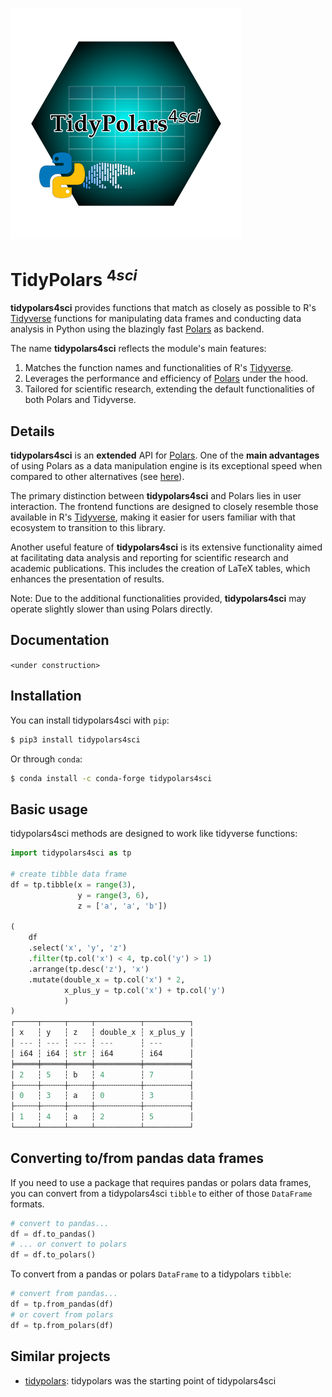 ![](https://github.com/DiogoFerrari/tidypolars4sci/blob/master/docs/tidypolars4sci.png?raw=True)

# TidyPolars $^{4sci}$

**tidypolars4sci** provides functions that match as closely as possible to R's [Tidyverse](https://www.tidyverse.org/) functions for manipulating data frames and conducting data analysis in Python using the blazingly fast [Polars](https://github.com/pola-rs/polars) as backend.

The name **tidypolars4sci** reflects the module's main features:

1. Matches the function names and functionalities of R's [Tidyverse](https://tidyverse.org/).
2. Leverages the performance and efficiency of [Polars](https://github.com/pola-rs/polars) under the hood.
3. Tailored for scientific research, extending the default functionalities of both Polars and Tidyverse.

## Details

**tidypolars4sci** is an **extended** API for [Polars](https://github.com/pola-rs/polars). One of the **main advantages** of using Polars as a data manipulation engine is its exceptional speed when compared to other alternatives (see [here](https://pola.rs/posts/benchmarks/)).

The primary distinction between **tidypolars4sci** and Polars lies in user interaction. The frontend functions are designed to closely resemble those available in R's [Tidyverse](https://tidyverse.org/), making it easier for users familiar with that ecosystem to transition to this library.

Another useful feature of **tidypolars4sci** is its extensive functionality aimed at facilitating data analysis and reporting for scientific research and academic publications. This includes the creation of LaTeX tables, which enhances the presentation of results.

Note: Due to the additional functionalities provided, **tidypolars4sci** may operate slightly slower than using Polars directly.


## Documentation

`<under construction>`


## Installation

You can install tidypolars4sci with `pip`:

```bash
$ pip3 install tidypolars4sci
```

Or through `conda`:
```bash
$ conda install -c conda-forge tidypolars4sci
```

## Basic usage

tidypolars4sci methods are designed to work like tidyverse functions:

```python
import tidypolars4sci as tp

# create tibble data frame
df = tp.tibble(x = range(3),
               y = range(3, 6),
               z = ['a', 'a', 'b'])

(
    df
    .select('x', 'y', 'z')
    .filter(tp.col('x') < 4, tp.col('y') > 1)
    .arrange(tp.desc('z'), 'x')
    .mutate(double_x = tp.col('x') * 2,
            x_plus_y = tp.col('x') + tp.col('y')
            )
)
┌─────┬─────┬─────┬──────────┬──────────┐
│ x   ┆ y   ┆ z   ┆ double_x ┆ x_plus_y │
│ --- ┆ --- ┆ --- ┆ ---      ┆ ---      │
│ i64 ┆ i64 ┆ str ┆ i64      ┆ i64      │
╞═════╪═════╪═════╪══════════╪══════════╡
│ 2   ┆ 5   ┆ b   ┆ 4        ┆ 7        │
├╌╌╌╌╌┼╌╌╌╌╌┼╌╌╌╌╌┼╌╌╌╌╌╌╌╌╌╌┼╌╌╌╌╌╌╌╌╌╌┤
│ 0   ┆ 3   ┆ a   ┆ 0        ┆ 3        │
├╌╌╌╌╌┼╌╌╌╌╌┼╌╌╌╌╌┼╌╌╌╌╌╌╌╌╌╌┼╌╌╌╌╌╌╌╌╌╌┤
│ 1   ┆ 4   ┆ a   ┆ 2        ┆ 5        │
└─────┴─────┴─────┴──────────┴──────────┘

```

<!-- ## General syntax comparing with tidyverse -->


## Converting to/from pandas data frames

If you need to use a package that requires pandas or polars data frames, you can convert from a tidypolars4sci `tibble` to either of those `DataFrame` formats.

```python
# convert to pandas...
df = df.to_pandas()
# ... or convert to polars
df = df.to_polars()
```

To convert from a pandas or polars `DataFrame` to a tidypolars `tibble`:

```python
# convert from pandas...
df = tp.from_pandas(df)
# or covert from polars
df = tp.from_polars(df)
```

## Similar projects

- [tidypolars](https://pypi.org/project/tidypolars/): tidypolars was the starting point of tidypolars4sci
